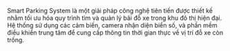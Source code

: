Smart Parking System là một giải pháp công nghệ tiên tiến được thiết kế nhằm tối ưu hóa quy trình tìm và quản lý bãi đỗ xe trong khu đô thị hiện đại. Hệ thống sử dụng các cảm biến, camera nhận diện biển số, và phần mềm điều khiển trung tâm để cung cấp thông tin thời gian thực về vị trí đỗ xe còn trống.
